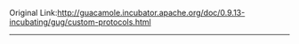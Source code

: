 Original Link:http://guacamole.incubator.apache.org/doc/0.9.13-incubating/gug/custom-protocols.html

---

